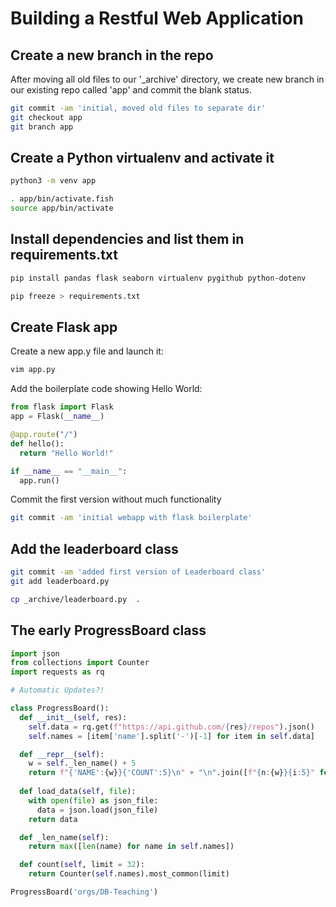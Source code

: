 # Building a Restful Web Application

## Create a new branch in the repo

After moving all old files to our '_archive' directory, we create new branch in our existing repo called 'app' and commit the blank status.

```bash
git commit -am 'initial, moved old files to separate dir'
git checkout app
git branch app
```

## Create a Python virtualenv and activate it

```bash
python3 -m venv app

. app/bin/activate.fish
source app/bin/activate
```

## Install dependencies and list them in requirements.txt

```bash
pip install pandas flask seaborn virtualenv pygithub python-dotenv

pip freeze > requirements.txt
```

## Create Flask app

Create a new app.y file and launch it:

```bash
vim app.py
```

Add the boilerplate code showing Hello World:

```python
from flask import Flask
app = Flask(__name__)

@app.route("/")
def hello():
  return "Hello World!"

if __name__ == "__main__":
  app.run()
```

Commit the first version without much functionality

```bash
git commit -am 'initial webapp with flask boilerplate'
```


## Add the leaderboard class

```bash
git commit -am 'added first version of Leaderboard class'
git add leaderboard.py

cp _archive/leaderboard.py  .
```


## The early ProgressBoard class

```python
import json
from collections import Counter
import requests as rq

# Automatic Updates?!

class ProgressBoard():
  def __init__(self, res):
    self.data = rq.get(f"https://api.github.com/{res}/repos").json()
    self.names = [item['name'].split('-')[-1] for item in self.data]

  def __repr__(self):
    w = self._len_name() + 5
    return f"{'NAME':{w}}{'COUNT':5}\n" + "\n".join([f"{n:{w}}{i:5}" for n, i in self.count()])
  
  def load_data(self, file):
    with open(file) as json_file:
      data = json.load(json_file)
    return data

  def _len_name(self):
    return max([len(name) for name in self.names])

  def count(self, limit = 32):
    return Counter(self.names).most_common(limit)

ProgressBoard('orgs/DB-Teaching')
```
